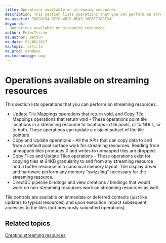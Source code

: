 ---title: Operations available on streaming resourcesdescription: This section lists operations that you can perform on streaming resources.ms.assetid: 700D8C54-0E20-4B2B-BEA3-20F6F72B8E24keywords:- Operations available on streaming resourcesauthor: PeterTurcanms.author: petturms.date: 02/08/2017ms.topic: articlems.prod: windowsms.technology: uwp---# Operations available on streaming resourcesThis section lists operations that you can perform on streaming resources.-   Update Tile Mappings operations that return void, and Copy Tile Mappings operations that return void - These operations point tile locations in a streaming resource to locations in tile pools, or to NULL, or to both. These operations can update a disjoint subset of the tile pointers.-   Copy and Update operations - All the APIs that can copy data to and from a default pool surface work for streaming resources. Reading from unmapped tiles produces 0 and writes to unmapped tiles are dropped.-   Copy Tiles and Update Tiles operations - These operations exist for copying tiles at 64KB granularity to and from any streaming resource and a buffer resource in a canonical memory layout. The display driver and hardware perform any memory "swizzling" necessary for the streaming resource.-   Direct3D pipeline bindings and view creations / bindings that would work on non-streaming resources work on streaming resources as well.Tile controls are available on immediate or deferred contexts (just like updates to typical resources) and upon execution impact subsequent accesses to the tiles (not previously submitted operations).## <span id="related-topics"></span>Related topics[Creating streaming resources](creating-streaming-resources.md)  